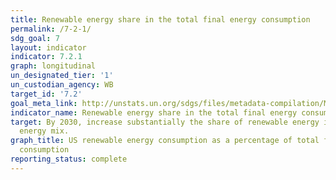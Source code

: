 ```yaml
---
title: Renewable energy share in the total final energy consumption
permalink: /7-2-1/
sdg_goal: 7
layout: indicator
indicator: 7.2.1
graph: longitudinal
un_designated_tier: '1'
un_custodian_agency: WB
target_id: '7.2'
goal_meta_link: http://unstats.un.org/sdgs/files/metadata-compilation/Metadata-Goal-7.pdf
indicator_name: Renewable energy share in the total final energy consumption
target: By 2030, increase substantially the share of renewable energy in the global
  energy mix.
graph_title: US renewable energy consumption as a percentage of total final energy
  consumption
reporting_status: complete
---
```

